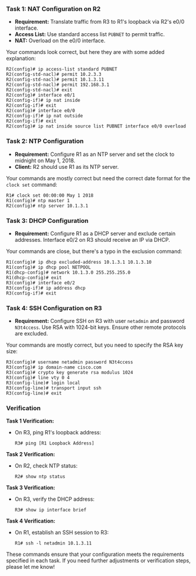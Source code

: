 
### Task 1: NAT Configuration on R2
- **Requirement:** Translate traffic from R3 to R1's loopback via R2's e0/0 interface.
- **Access List:** Use standard access list `PUBNET` to permit traffic.
- **NAT:** Overload on the e0/0 interface.

Your commands look correct, but here they are with some added explanation:

```shell
R2(config)# ip access-list standard PUBNET
R2(config-std-nacl)# permit 10.2.3.3
R2(config-std-nacl)# permit 10.1.3.11
R2(config-std-nacl)# permit 192.168.3.1
R2(config-std-nacl)# exit
R2(config)# interface e0/1
R2(config-if)# ip nat inside
R2(config-if)# exit
R2(config)# interface e0/0
R2(config-if)# ip nat outside
R2(config-if)# exit
R2(config)# ip nat inside source list PUBNET interface e0/0 overload
```

### Task 2: NTP Configuration
- **Requirement:** Configure R1 as an NTP server and set the clock to midnight on May 1, 2018.
- **Client:** R2 should use R1 as its NTP server.

Your commands are mostly correct but need the correct date format for the `clock set` command:

```shell
R1# clock set 00:00:00 May 1 2018
R1(config)# ntp master 1
R2(config)# ntp server 10.1.3.1
```

### Task 3: DHCP Configuration
- **Requirement:** Configure R1 as a DHCP server and exclude certain addresses. Interface e0/2 on R3 should receive an IP via DHCP.

Your commands are close, but there's a typo in the exclusion command:

```shell
R1(config)# ip dhcp excluded-address 10.1.3.1 10.1.3.10
R1(config)# ip dhcp pool NETPOOL
R1(dhcp-config)# network 10.1.3.0 255.255.255.0
R1(dhcp-config)# exit
R3(config)# interface e0/2
R3(config-if)# ip address dhcp
R3(config-if)# exit
```

### Task 4: SSH Configuration on R3
- **Requirement:** Configure SSH on R3 with user `netadmin` and password `N3t4ccess`. Use RSA with 1024-bit keys. Ensure other remote protocols are excluded.

Your commands are mostly correct, but you need to specify the RSA key size:

```shell
R3(config)# username netadmin password N3t4ccess
R3(config)# ip domain-name cisco.com
R3(config)# crypto key generate rsa modulus 1024
R3(config)# line vty 0 4
R3(config-line)# login local
R3(config-line)# transport input ssh
R3(config-line)# exit
```

### Verification
**Task 1 Verification:**
- On R3, ping R1's loopback address:
  ```shell
  R3# ping [R1 Loopback Address]
  ```

**Task 2 Verification:**
- On R2, check NTP status:
  ```shell
  R2# show ntp status
  ```

**Task 3 Verification:**
- On R3, verify the DHCP address:
  ```shell
  R3# show ip interface brief
  ```

**Task 4 Verification:**
- On R1, establish an SSH session to R3:
  ```shell
  R1# ssh -l netadmin 10.1.3.11
  ```

These commands ensure that your configuration meets the requirements specified in each task. If you need further adjustments or verification steps, please let me know!